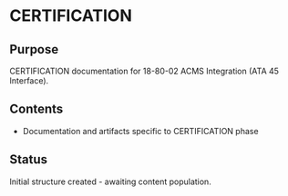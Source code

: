 # CERTIFICATION

## Purpose
CERTIFICATION documentation for 18-80-02 ACMS Integration (ATA 45 Interface).

## Contents
- Documentation and artifacts specific to CERTIFICATION phase

## Status
Initial structure created - awaiting content population.
